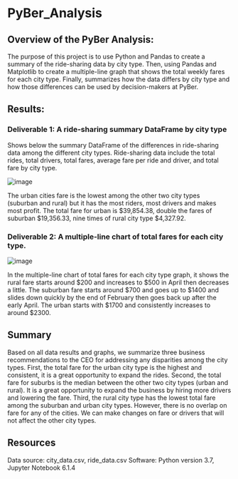 # PyBer_Analysis

## Overview of the PyBer Analysis: 
The purpose of this project is to use Python and Pandas to create a summary of the ride-sharing data by city type. Then, using Pandas and Matplotlib to create a multiple-line graph that shows the total weekly fares for each city type. Finally, summarizes how the data differs by city type and how those differences can be used by decision-makers at PyBer.

## Results: 
### Deliverable 1: A ride-sharing summary DataFrame by city type
Shows below the summary DataFrame of the differences in ride-sharing data among the different city types. Ride-sharing data include the total rides, total drivers, total fares, average fare per ride and driver, and total fare by city type.

![image](https://user-images.githubusercontent.com/103588178/170874471-7b62e687-acf1-41d9-9c13-e86aee9172e9.png)

The urban cities fare is the lowest among the other two city types (suburban and rural) but it has the most riders, most drivers and makes most profit.  The total fare for urban is $39,854.38, double the fares of suburban $19,356.33, nine times of rural city type $4,327.92.

### Deliverable 2: A multiple-line chart of total fares for each city type.
![image](https://user-images.githubusercontent.com/103588178/170874579-b4e2b844-897c-4c4c-a1ec-d632071f2a68.png)

In the multiple-line chart of total fares for each city type graph, it shows the rural fare starts around $200 and increases to $500 in April then decreases a little.  The suburban fare starts around $700 and goes up to $1400 and slides down quickly by the end of February then goes back up after the early April.  The urban starts with $1700 and consistently increases to around $2300.  

## Summary
Based on all data results and graphs, we summarize three business recommendations to the CEO for addressing any disparities among the city types.
First, the total fare for the urban city type is the highest and consistent, it is a great opportunity to expand the rides.
Second, the total fare for suburbs is the median between the other two city types (urban and rural).  It is a great opportunity to expand the business by hiring more drivers and lowering the fare. 
Third, the rural city type has the lowest total fare among the suburban and urban city types.  However, there is no overlap on fare for any of the cities.  We can make changes on fare or drivers that will not affect the other city types.   

## Resources 
Data source: city_data.csv, ride_data.csv
Software: Python version 3.7, Jupyter Notebook 6.1.4
